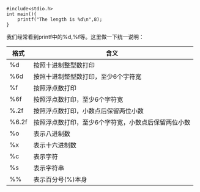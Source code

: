 ```
#include<stdio.h>
int main(){
    printf("The length is %d\n",8);
}
```
我们经常看到printf中的%d,%f等。这里做一下统一说明：

格式 | 含义
---|---
%d | 按照十进制整型数打印
%6d | 按照十进制整型数打印，至少6个字符宽
%f | 按照浮点数打印
%6f | 按照浮点数打印，至少6个字符宽
%.2f | 按照浮点数打印，小数点后保留两位小数
%6.2f | 按照浮点数打印，至少6个字符宽，小数点后保留两位小数
%o | 表示八进制数
%x | 表示十六进制数
%c | 表示字符
%s | 表示字符串
%% | 表示百分号(%)本身